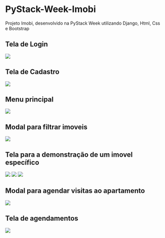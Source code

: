 # PyStack-Week-Imobi
Projeto Imobi, desenvolvido na PyStack Week utilizando Django, Html, Css e Bootstrap

## Tela de Login
<img src = "https://i.ibb.co/nC3WGrT/Login.png">

## Tela de Cadastro
<img src = "https://i.ibb.co/CPcMFRB/Cadastro.png">

## Menu principal
<img src = "https://i.ibb.co/0mm6mrV/Home.png">

## Modal para filtrar imoveis
<img src = "https://i.ibb.co/2SBVsq1/Filtrar.png">

## Tela para a demonstração de um imovel específico
<img src = "https://i.ibb.co/qsSs40t/Imovel-Find-1.png">
<img src = "https://i.ibb.co/rvcsf6J/Imovel-Find-2.png">
<img src = "https://i.ibb.co/nrH2W3n/imovel-Find-3.png">

## Modal para agendar visitas ao apartamento
<img src = "https://i.ibb.co/wc8P7Yt/Agendar-visita.png">

## Tela de agendamentos
<img src = "https://i.ibb.co/LSKVbXb/Agendamentos.png">
